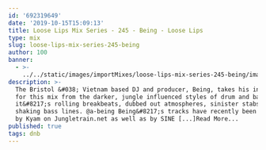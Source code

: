 ```yaml
---
id: '692319649'
date: '2019-10-15T15:09:13'
title: Loose Lips Mix Series - 245 - Being - Loose Lips
type: mix
slug: loose-lips-mix-series-245-being
author: 100
banner:
  - >-
    ../../static/images/importMixes/loose-lips-mix-series-245-being/image3183.jpeg
description: >-
  The Bristol &#038; Vietnam based DJ and producer, Being, takes his inspiration
  for this mix from the darker, jungle influenced styles of drum and bass. With
  it&#8217;s rolling breakbeats, dubbed out atmospheres, sinister stabs, and rib
  shaking bass lines. @a-being Being&#8217;s tracks have recently been supported
  by Kyam on Jungletrain.net as well as by SINE [...]Read More...
published: true
tags: dnb
---
```

